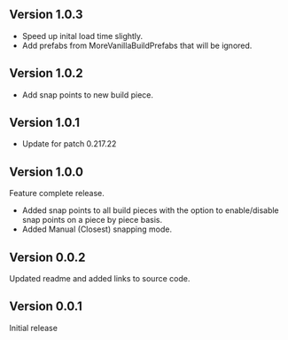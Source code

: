 ## Version 1.0.3
- Speed up inital load time slightly.
- Add prefabs from MoreVanillaBuildPrefabs that will be ignored.

## Version 1.0.2
- Add snap points to new build piece.

## Version 1.0.1
- Update for patch 0.217.22

## Version 1.0.0
Feature complete release. 
- Added snap points to all build pieces with the option to enable/disable snap points on a piece by piece basis.
- Added Manual (Closest) snapping mode.

## Version 0.0.2
Updated readme and added links to source code.

## Version 0.0.1
Initial release
